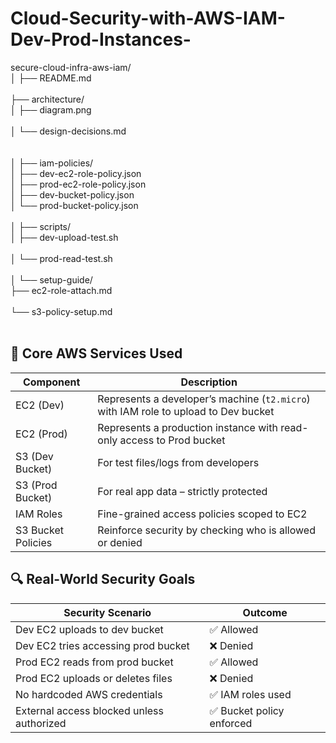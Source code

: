 # Cloud-Security-with-AWS-IAM-Dev-Prod-Instances-

secure-cloud-infra-aws-iam/<br>
│
├── README.md       <br>               
├── architecture/<br>
│   ├── diagram.png  <br>              
│   └── design-decisions.md <br> <br>     
│
├── iam-policies/<br>
│   ├── dev-ec2-role-policy.json<br>
│   ├── prod-ec2-role-policy.json<br>
│   ├── dev-bucket-policy.json<br>
│   └── prod-bucket-policy.json<br><br>
│
├── scripts/<br>
│   ├── dev-upload-test.sh  <br>      
│   └── prod-read-test.sh    <br>     
│
└── setup-guide/<br>
    ├── ec2-role-attach.md <br>      
    └── s3-policy-setup.md  <br>  <br>   

 
 <h2>🧰 Core AWS Services Used</h2>

<table>
  <thead>
    <tr>
      <th>Component</th>
      <th>Description</th>
    </tr>
  </thead>
  <tbody>
    <tr>
      <td>EC2 (Dev)</td>
      <td>Represents a developer’s machine (<code>t2.micro</code>) with IAM role to upload to Dev bucket</td>
    </tr>
    <tr>
      <td>EC2 (Prod)</td>
      <td>Represents a production instance with read-only access to Prod bucket</td>
    </tr>
    <tr>
      <td>S3 (Dev Bucket)</td>
      <td>For test files/logs from developers</td>
    </tr>
    <tr>
      <td>S3 (Prod Bucket)</td>
      <td>For real app data – strictly protected</td>
    </tr>
    <tr>
      <td>IAM Roles</td>
      <td>Fine-grained access policies scoped to EC2</td>
    </tr>
    <tr>
      <td>S3 Bucket Policies</td>
      <td>Reinforce security by checking who is allowed or denied</td>
    </tr>
  </tbody>
</table>



<h2>🔍 Real-World Security Goals</h2>

<table>
  <thead>
    <tr>
      <th>Security Scenario</th>
      <th>Outcome</th>
    </tr>
  </thead>
  <tbody>
    <tr>
      <td>Dev EC2 uploads to dev bucket</td>
      <td>✅ Allowed</td>
    </tr>
    <tr>
      <td>Dev EC2 tries accessing prod bucket</td>
      <td>❌ Denied</td>
    </tr>
    <tr>
      <td>Prod EC2 reads from prod bucket</td>
      <td>✅ Allowed</td>
    </tr>
    <tr>
      <td>Prod EC2 uploads or deletes files</td>
      <td>❌ Denied</td>
    </tr>
    <tr>
      <td>No hardcoded AWS credentials</td>
      <td>✅ IAM roles used</td>
    </tr>
    <tr>
      <td>External access blocked unless authorized</td>
      <td>✅ Bucket policy enforced</td>
    </tr>
  </tbody>
</table>


